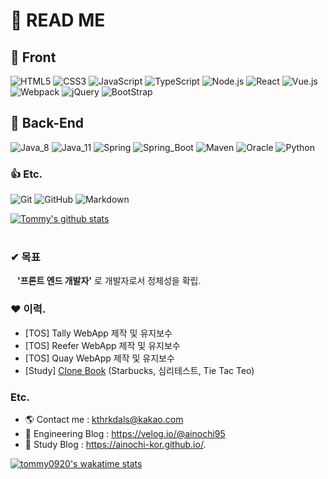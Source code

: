 # 📖 READ ME 
 
## 🎨 Front
![HTML5](https://img.shields.io/badge/HTML5-E34F26.svg?logo=HTML5&logoColor=white)
![CSS3](https://img.shields.io/badge/CSS3-1572B6.svg?logo=CSS3&logoColor=white)
![JavaScript](https://img.shields.io/badge/JavaScript-F7DF1E.svg?logo=JavaScript&logoColor=white)
![TypeScript](https://img.shields.io/badge/TypeScript-3178C6?logo=TypeScript&logoColor=white)
![Node.js](https://img.shields.io/badge/Node.js-339933?logo=Node.js&logoColor=white)
![React](https://img.shields.io/badge/React-61DAFB?logo=React&logoColor=white)
![Vue.js](https://img.shields.io/badge/Vue.js-4FC08D?logo=Vue.js&logoColor=white)
![Webpack](https://img.shields.io/badge/Webpack-8DD6F9?logo=Webpack&logoColor=white)
![jQuery](https://img.shields.io/badge/jQuery-0769AD?logo=jQuery&logoColor=white)
![BootStrap](https://img.shields.io/badge/BootStrap-7952B3?logo=BootStrap&logoColor=white)



## 🔩 Back-End
![Java_8](https://img.shields.io/badge/java8-red?logo=java&logoColor=white)
![Java_11](https://img.shields.io/badge/java11-red?logo=java&logoColor=white)
![Spring](https://img.shields.io/badge/Spring-6DB33F.svg?logo=spring&logoColor=white)
![Spring_Boot](https://img.shields.io/badge/Spring_Boot-6DB33F.svg?logo=spring&logoColor=white)
![Maven](https://img.shields.io/badge/Maven-C71A36.svg?logo=apache-maven&logoColor=white)
![Oracle](https://img.shields.io/badge/Oracle-F80000.svg?logo=Oracle&logoColor=white)
![Python](https://img.shields.io/badge/Python-3776AB.svg?logo=Python&logoColor=white)

### 👍 Etc.
![Git](https://img.shields.io/badge/Git-F05032.svg?logo=Git&logoColor=white)
![GitHub](https://img.shields.io/badge/GitHub-181717.svg?logo=GitHub&logoColor=white)
![Markdown](https://img.shields.io/badge/Markdown-000000?logo=markdown&logoColor=white)

[![Tommy's github stats](https://github-readme-stats.vercel.app/api?username=ainochi-kor&hide_border=true&hide=contribs&count_private=true&show_icons=true)](https://github.com/anuraghazra/github-readme-stats)
<br>
<br>

### ✔ 목표
&ensp; **'프론트 엔드 개발자'** 로 개발자로서 정체성을 확립.


### ❤ 이력.
- [TOS] Tally WebApp 제작 및 유지보수
- [TOS] Reefer WebApp 제작 및 유지보수
- [TOS] Quay WebApp 제작 및 유지보수
- [Study] [Clone Book](https://clonebook.netlify.app/) (Starbucks, 심리테스트, Tie Tac Teo)


### Etc.
- 🌎 Contact me : kthrkdals@kakao.com
- 🌱 Engineering Blog : https://velog.io/@ainochi95
- 📖 Study Blog : https://ainochi-kor.github.io/.


[![tommy0920's wakatime stats](https://github-readme-stats.vercel.app/api/wakatime?username=tommy0920)](https://wakatime.com/@tommy0920)

<!--
**ainochi-kor/ainochi-kor** is a ✨ _special_ ✨ repository because its `README.md` (this file) appears on your GitHub profile.

Here are some ideas to get you started:
![MariaDB](https://img.shields.io/badge/MariaDB-003545.svg?logo=MariaDB&logoColor=white)
![Angular](https://img.shields.io/badge/Angular-DD0031?logo=Angular&logoColor=white)
![GraphQL](https://img.shields.io/badge/GraphQL-E10098?logo=GraphQL&logoColor=white)
![Next.js](https://img.shields.io/badge/Next.js-000000?logo=Next.js&logoColor=white)
![Svelte](https://img.shields.io/badge/Svelte-FF3E00?logo=Svelte&logoColor=white)



- 🔭 I’m currently working on ...
- 🌱 I’m currently learning ...
- 👯 I’m looking to collaborate on ...
- 🤔 I’m looking for help with ...
- 💬 Ask me about ...
- 📫 How to reach me: ...
- 😄 Pronouns: ...
- ⚡ Fun fact: ...
-->
